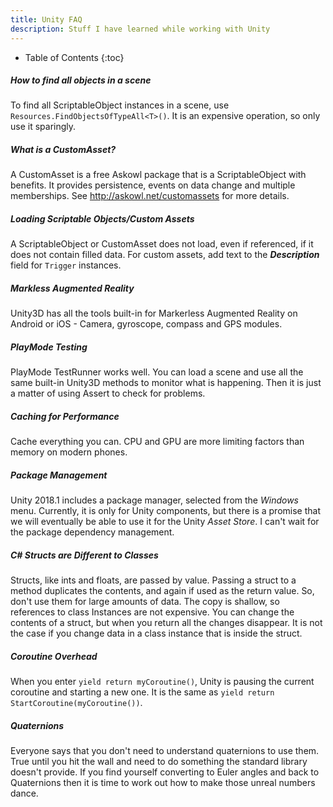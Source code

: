 ```yaml
---
title: Unity FAQ
description: Stuff I have learned while working with Unity
---
```


* Table of Contents
{:toc}
##### How to find all objects in a scene

To find all ScriptableObject instances in a scene, use `Resources.FindObjectsOfTypeAll<T>()`. It is an expensive operation, so only use it sparingly.

##### What is a CustomAsset?

A CustomAsset is a free Askowl package that is a ScriptableObject with benefits. It provides persistence, events on data change and multiple memberships. See http://askowl.net/customassets for more details.

##### Loading Scriptable Objects/Custom Assets

A ScriptableObject or CustomAsset does not load, even if referenced, if it does not contain filled data. For custom assets, add text to the ***Description*** field for `Trigger` instances.

##### Markless Augmented Reality

Unity3D has all the tools built-in for Markerless Augmented Reality on Android or iOS - Camera, gyroscope, compass and GPS modules.

##### PlayMode Testing

PlayMode TestRunner works well. You can load a scene and use all the same built-in Unity3D methods to monitor what is happening. Then it is just a matter of using Assert to check for problems.

##### Caching for Performance

Cache everything you can. CPU and GPU are more limiting factors than memory on modern phones.

##### Package Management

Unity 2018.1 includes a package manager, selected from the *Windows* menu. Currently, it is only for Unity components, but there is a promise that we will eventually be able to use it for the Unity *Asset Store*. I can't wait for the package dependency management.

##### C# Structs are Different to Classes

Structs, like ints and floats, are passed by value. Passing a struct to a method duplicates the contents, and again if used as the return value. So, don't use them for large amounts of data. The copy is shallow, so references to class Instances are not expensive. You can change the contents of a struct, but when you return all the changes disappear. It is not the case if you change data in a class instance that is inside the struct.

##### Coroutine Overhead

When you enter `yield return myCoroutine()`, Unity is pausing the current coroutine and starting a new one. It is the same as `yield return StartCoroutine(myCoroutine())`.

##### Quaternions

Everyone says that you don't need to understand quaternions to use them. True until you hit the wall and need to do something the standard library doesn't provide. If you find yourself converting to Euler angles and back to Quaternions then it is time to work out how to make those unreal numbers dance.